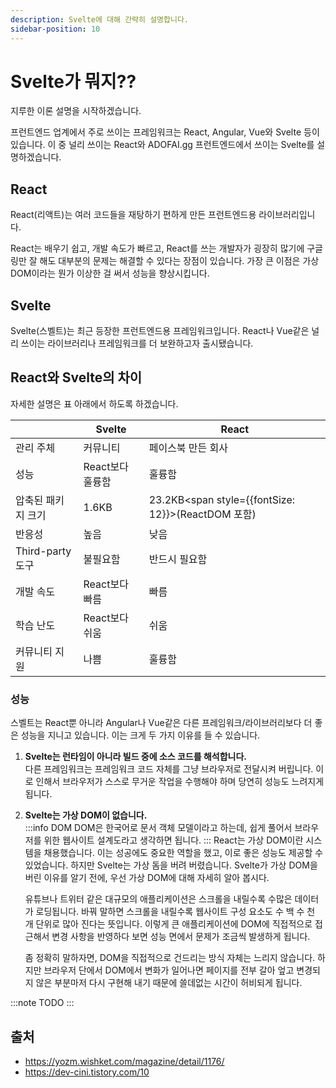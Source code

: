 ```yaml
---
description: Svelte에 대해 간략히 설명합니다.
sidebar-position: 10
---
```


# Svelte가 뭐지??

지루한 이론 설명을 시작하겠습니다.

프런트엔드 업계에서 주로 쓰이는 프레임워크는 React, Angular, Vue와 Svelte 등이 있습니다. 이 중 널리 쓰이는 React와 ADOFAI.gg 프런트엔드에서 쓰이는 Svelte를 설명하겠습니다.

## React

React(리액트)는 여러 코드들을 재탕하기 편하게 만든 프런트엔드용 라이브러리입니다.

React는 배우기 쉽고, 개발 속도가 빠르고, React를 쓰는 개발자가 굉장히 많기에 구글링만 잘 해도 대부분의 문제는 해결할 수 있다는 장점이 있습니다. 가장 큰 이점은 가상 DOM이라는 뭔가 이상한 걸 써서 성능을 향상시킵니다.

## Svelte

Svelte(스벨트)는 최근 등장한 프런트엔드용 프레임워크입니다. React나 Vue같은 널리 쓰이는 라이브러리나 프레임워크를 더 보완하고자 출시됐습니다.

## React와 Svelte의 차이

자세한 설명은 표 아래에서 하도록 하겠습니다.

<div className="sanstable"></div>

|                    | Svelte           | React                                                     |
| ------------------ | ---------------- | --------------------------------------------------------- |
| 관리 주체          | 커뮤니티         | 페이스북 만든 회사                                        |
| 성능               | React보다 훌륭함 | 훌륭함                                                    |
| 압축된 패키지 크기 | 1.6KB            | 23.2KB<span style={{fontSize: 12}}>(ReactDOM 포함)</span> |
| 반응성             | 높음             | 낮음                                                      |
| Third-party 도구   | 불필요함         | 반드시 필요함                                             |
| 개발 속도          | React보다 빠름   | 빠름                                                      |
| 학습 난도          | React보다 쉬움   | 쉬움                                                      |
| 커뮤니티 지원      | 나쁨             | 훌륭함                                                    |

### 성능

스벨트는 React뿐 아니라 Angular나 Vue같은 다른 프레임워크/라이브러리보다 더 좋은 성능을 지니고 있습니다. 이는 크게 두 가지 이유를 들 수 있습니다.

1. **Svelte는 런타임이 아니라 빌드 중에 소스 코드를 해석합니다.**  
   다른 프레임워크는 프레임워크 코드 자체를 그냥 브라우저로 전달시켜 버립니다. 이로 인해서 브라우저가 스스로 무거운 작업을 수행해야 하며 당연히 성능도 느려지게 됩니다.

2. **Svelte는 가상 DOM이 없습니다.**  
   :::info DOM
   DOM은 한국어로 문서 객체 모델이라고 하는데, 쉽게 풀어서 브라우저를 위한 웹사이트 설계도라고 생각하면 됩니다.
   :::
   React는 가상 DOM이란 시스템을 채용했습니다. 이는 성공에도 중요한 역할을 했고, 이로 좋은 성능도 제공할 수 있었습니다. 하지만 Svelte는 가상 돔을 버려 버렸습니다. Svelte가 가상 DOM을 버린 이유를 알기 전에, 우선 가상 DOM에 대해 자세히 알아 봅시다.

   유튜브나 트위터 같은 대규모의 애플리케이션은 스크롤을 내릴수록 수많은 데이터가 로딩됩니다. 바꿔 말하면 스크롤을 내릴수록 웹사이트 구성 요소도 수 백 수 천 개 단위로 많아 진다는 뜻입니다. 이렇게 큰 애플리케이션에 DOM에 직접적으로 접근해서 변경 사항을 반영하다 보면 성능 면에서 문제가 조금씩 발생하게 됩니다.

   좀 정확히 말하자면, DOM을 직접적으로 건드리는 방식 자체는 느리지 않습니다. 하지만 브라우저 단에서 DOM에서 변화가 일어나면 페이지를 전부 갈아 엎고 변경되지 않은 부분마저 다시 구현해 내기 때문에 쓸데없는 시간이 허비되게 됩니다.

:::note TODO
:::

<style>{`
.sanstable + table {
    width: 100%;
    display: table;
}
`}</style>

## 출처

- https://yozm.wishket.com/magazine/detail/1176/
- https://dev-cini.tistory.com/10
